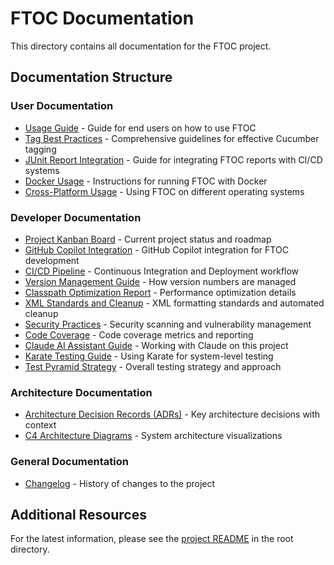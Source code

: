# FTOC Documentation

This directory contains all documentation for the FTOC project.

## Documentation Structure

### User Documentation

- [Usage Guide](user/usage.md) - Guide for end users on how to use FTOC
- [Tag Best Practices](user/tag-best-practices.md) - Comprehensive guidelines for effective Cucumber tagging
- [JUnit Report Integration](user/junit-report-integration.md) - Guide for integrating FTOC reports with CI/CD systems
- [Docker Usage](user/docker-usage.md) - Instructions for running FTOC with Docker
- [Cross-Platform Usage](user/cross-platform.md) - Using FTOC on different operating systems

### Developer Documentation

- [Project Kanban Board](developer/KANBAN.md) - Current project status and roadmap
- [GitHub Copilot Integration](developer/GITHUB_COPILOT.md) - GitHub Copilot integration for FTOC development
- [CI/CD Pipeline](developer/CICD.md) - Continuous Integration and Deployment workflow
- [Version Management Guide](developer/VERSION_MANAGEMENT.md) - How version numbers are managed
- [Classpath Optimization Report](developer/CLASSPATH_OPTIMIZATION.md) - Performance optimization details
- [XML Standards and Cleanup](developer/XML_STANDARDS.md) - XML formatting standards and automated cleanup
- [Security Practices](developer/SECURITY.md) - Security scanning and vulnerability management
- [Code Coverage](developer/CODE_COVERAGE.md) - Code coverage metrics and reporting
- [Claude AI Assistant Guide](developer/CLAUDE.md) - Working with Claude on this project
- [Karate Testing Guide](developer/KARATE_TESTING.md) - Using Karate for system-level testing
- [Test Pyramid Strategy](developer/TEST_PYRAMID.md) - Overall testing strategy and approach

### Architecture Documentation

- [Architecture Decision Records (ADRs)](adr/README.md) - Key architecture decisions with context
- [C4 Architecture Diagrams](c4/README.md) - System architecture visualizations

### General Documentation

- [Changelog](general/CHANGELOG.md) - History of changes to the project

## Additional Resources

For the latest information, please see the [project README](../README.md) in the root directory.